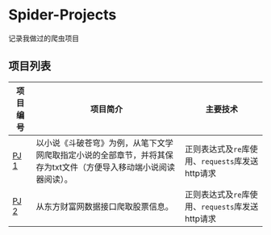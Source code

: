 # Spider-Projects

记录我做过的爬虫项目

## 项目列表

| 项目编号  | 项目简介 | 主要技术 |
| ------------- | ------------- | ------------- |
| [PJ 1](https://github.com/yufanwenshu/Spider-Projects/tree/main/Projects/PJ1) | 以小说《斗破苍穹》为例，从笔下文学网爬取指定小说的全部章节，并将其保存为txt文件（方便导入移动端小说阅读器阅读）。  | 正则表达式及`re`库使用、`requests`库发送http请求 |
| [PJ 2](https://github.com/yufanwenshu/Spider-Projects/tree/main/Projects/PJ2) | 从东方财富网数据接口爬取股票信息。  | 正则表达式及`re`库使用、`requests`库发送http请求 |
